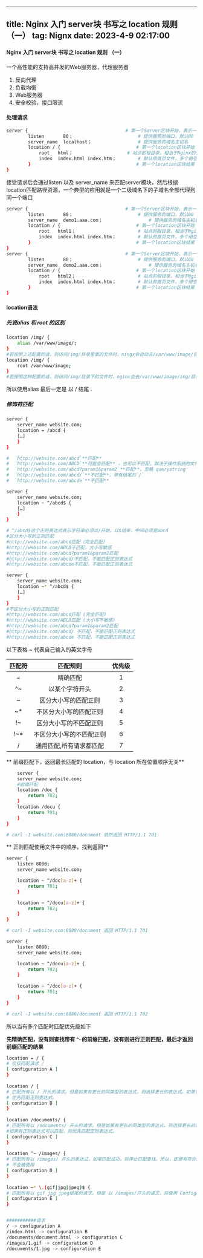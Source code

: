 
---
title: Nginx 入门 server块 书写之 location 规则 （一）
tag: Nignx
date: 2023-4-9 02:17:00
---



#### Nginx 入门 server块 书写之 location 规则 （一）

一个高性能的支持高并发的Web服务器，代理服务器

1.  反向代理
2.  负载均衡
3.  Web服务器
4.  安全校验，接口限流

#### 处理请求

```bash
server {            						# 第一个Server区块开始，表示一个独立的虚拟主机站点
        listen       80；      					# 提供服务的端口，默认80
        server_name  localhost；       			# 提供服务的域名主机名
        location / {            				# 第一个location区块开始
            root   html；       				# 站点的根目录，相当于Nginx的安装目录
            index  index.html index.htm；      	# 默认的首页文件，多个用空格分开
        }          								# 第一个location区块结果
}
```

接受请求后会通过listen 以及 server\_name 来匹配server模块，然后根据location匹配路径资源，一个典型的应用就是一个二级域名下的子域名全部代理到同一个端口

```bash
server {            						# 第一个Server区块开始，表示一个独立的虚拟主机站点
        listen       80；      					# 提供服务的端口，默认80
        server_name  demo1.aaa.com；       			# 提供服务的域名主机名
        location / {            				# 第一个location区块开始
            root   html1；       				# 站点的根目录，相当于Nginx的安装目录
            index  index.html index.htm；      	# 默认的首页文件，多个用空格分开
        }          								# 第一个location区块结果
}
server {            						# 第一个Server区块开始，表示一个独立的虚拟主机站点
        listen       80；      					# 提供服务的端口，默认80
        server_name  demo2.aaa.com；       			# 提供服务的域名主机名
        location / {            				# 第一个location区块开始
            root   html2；       				# 站点的根目录，相当于Nginx的安装目录
            index  index.html index.htm；      	# 默认的首页文件，多个用空格分开
        }          								# 第一个location区块结果
}
```

#### location语法

##### 先说alias 和 root 的区别

```bash
location /img/ {
	alias /var/www/image/;
}
#若按照上述配置的话，则访问/img/目录里面的文件时，ningx会自动去/var/www/image/目录找文件
location /img/ {
	root /var/www/image;
}
#若按照这种配置的话，则访问/img/目录下的文件时，nginx会去/var/www/image/img/目录下找文件
```

所以使用alias 最后一定是 以 / 结尾 .

##### 修饰符匹配

```bash
server {
    server_name website.com;
    location = /abcd {
    […]
    }
}

#  `http://website.com/abcd`**匹配**
#  `http://website.com/ABCD`**可能会匹配** ，也可以不匹配，取决于操作系统的文件系统是否大小写敏感（case-sensitive）。ps: Mac 默认是大小写不敏感的
#  `http://website.com/abcd?param1&param2`**匹配**，忽略 querystring
#  `http://website.com/abcd/`**不匹配**，带有结尾的`/`
#  `http://website.com/abcde`**不匹配**
```

```bash
server {
    server_name website.com;
    location ~ ^/abcd$ {
    […]
    }
}

# ^/abcd$这个正则表达式表示字符串必须以/开始，以$结束，中间必须是abcd
#区分大小写的正则匹配
#http://website.com/abcd匹配（完全匹配）
#http://website.com/ABCD不匹配，大小写敏感
#http://website.com/abcd?param1&param2匹配
#http://website.com/abcd/不匹配，不能匹配正则表达式
#http://website.com/abcde不匹配，不能匹配正则表达式
```

```bash
server {
    server_name website.com;
    location ~* ^/abcd$ {
    […]
    }
}
#不区分大小写的正则匹配
#http://website.com/abcd匹配 (完全匹配)
#http://website.com/ABCD匹配 (大小写不敏感)
#http://website.com/abcd?param1&param2匹配
#http://website.com/abcd/ 不匹配，不能匹配正则表达式
#http://website.com/abcde 不匹配，不能匹配正则表达式
```

&#x20;以下表格   \~ 代表自己输入的英文字母

|  匹配符  |     匹配规则     | 优先级 |
| :---: | :----------: | :-: |
|   =   |     精确匹配     |  1  |
|  ^\~  |    以某个字符开头   |  2  |
|   \~  |  区分大小写的匹配正则  |  3  |
|  \~\* |  不区分大小写的匹配正则 |  4  |
|  !\~  |  区分大小写的不匹配正则 |  5  |
| !\~\* | 不区分大小写的不匹配正则 |  6  |
|   /   | 通用匹配,所有请求都匹配 |  7  |

**	前缀匹配下，返回最长匹配的 location，与 location 所在位置顺序无关**



```bash
	server {
    server_name website.com;
	#前缀匹配
    location /doc {
        return 702;
    }
    location /docu {
        return 701;
    }
}

# curl -I website.com:8080/document 依然返回 HTTP/1.1 701
```



**	正则匹配使用文件中的顺序，找到返回**

```bash
server {
	listen 8080;
	server_name website.com;

    location ~ ^/doc[a-z]+ {
        return 701;
    }

    location ~ ^/docu[a-z]+ {
        return 702;
    }
}

# curl -I website.com:8080/document 返回 HTTP/1.1 701

server {
	listen 8080;
	server_name website.com;

    location ~ ^/docu[a-z]+ {
        return 702;
    }
    
    location ~ ^/doc[a-z]+ {
        return 701;
    }
}

# curl -I website.com:8080/document 返回 HTTP/1.1 702
```

所以当有多个匹配时匹配优先级如下

**先精确匹配，没有则查找带有 `^~`的前缀匹配，没有则进行正则匹配，最后才返回前缀匹配的结果**

```bash
location = / {
# 仅仅匹配请求 /
[ configuration A ]
}
 
location / {
# 匹配所有以 / 开头的请求。但是如果有更长的同类型的表达式，则选择更长的表达式。如果有正则表达式可以匹配，则
# 优先匹配正则表达式。
[ configuration B ]
}
 
location /documents/ {
# 匹配所有以 /documents/ 开头的请求。但是如果有更长的同类型的表达式，则选择更长的表达式。
#如果有正则表达式可以匹配，则优先匹配正则表达式。
[ configuration C ]
}
 
location ^~ /images/ {
# 匹配所有以 /images/ 开头的表达式，如果匹配成功，则停止匹配查找。所以，即便有符合的正则表达式location，也
# 不会被使用
[ configuration D ]
}
 
location ~* \.(gif|jpg|jpeg)$ {
# 匹配所有以 gif jpg jpeg结尾的请求。但是 以 /images/开头的请求，将使用 Configuration D
[ configuration E ]
}


###########请求
/ -> configuration A
/index.html -> configuration B
/documents/document.html -> configuration C
/images/1.gif -> configuration D
/documents/1.jpg -> configuration E

```

